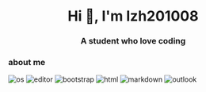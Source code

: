 <h1 align="center">Hi 👋, I'm lzh201008</h1>
<h3 align="center">A student who love coding</h3>
<h3>about me</h3>
<p align="left"> 
<img src="https://img.shields.io/badge/OS-macOS-lightgrey/?logo=apple" alt="os">
<img src="https://img.shields.io/badge/Editor-VS%20Code-blue/?logo=visualstudiocode&logoColor=blue&color=blue" alt="editor">
<img src="https://img.shields.io/badge/Knows-bootstrap-purple/?logo=bootstrap&logoColor=warning&color=purple" alt="bootstrap">
<img src="https://img.shields.io/badge/Knows-HTML-blue/?logo=html5&logoColor=warning&color=orange" alt="html">
<img src="https://img.shields.io/badge/Knows-MarkDown-FFF?logo=markdown" alt="markdown">
<img src="https://img.shields.io/badge/Uses-outlook-blue/?logo=outlook&logoColor=warning&color=blue" alt="outlook">
</p>
